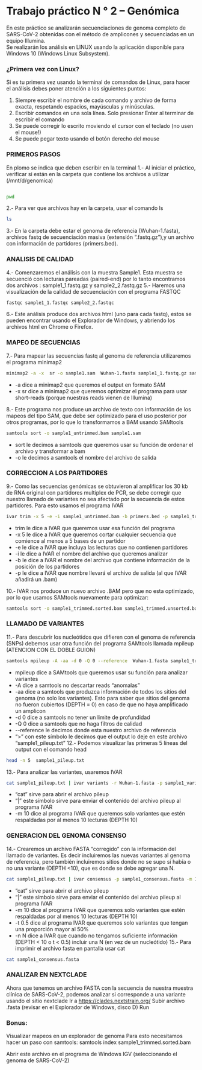 # Trabajo práctico N ° 2 – Genómica

En este práctico se analizarán secuenciaciones de genoma completo de SARS-CoV-2 obtenidas con el método de amplicones y secuenciadas en un equipo Illumina.  
Se realizarán los análisis en LINUX usando la aplicación disponible para Windows 10 (Windows Linux Subsystem).

### ¿Primera vez con Linux?
 Si es tu primera vez usando la terminal de comandos de Linux, para hacer el análisis debes poner atención a los siguientes puntos:
1)	Siempre escribir el nombre de cada comando y archivo de forma exacta, respetando espacios, mayúsculas y minúsculas.
2)	Escribir comandos en una sola línea. Solo presionar Enter al terminar de escribir el comando
3)	Se puede corregir lo escrito moviendo el cursor con el teclado (no usen el mouse!)
4)	Se puede pegar texto usando el botón derecho del mouse

### PRIMEROS PASOS
En plomo se indica que deben escribir en la terminal
1.-  Al iniciar el práctico, verificar si están en la carpeta que contiene los archivos a utilizar (/mnt/d/genomica)

```bash

pwd
```

2.- Para ver que archivos hay en la carpeta, usar el comando ls
```bash
ls
```

3.- En la carpeta debe estar el genoma de referencia (Wuhan-1.fasta), archivos fastq de secuenciación masiva (extensión “.fastq.gz”),y un archivo con información de partidores (primers.bed).
### ANALISIS DE CALIDAD
4.- Comenzaremos el análisis con la muestra Sample1. Esta muestra se secuenció con lecturas pareadas (paired-end) por lo tanto encontramos dos archivos : sample1_1.fastq.gz y sample2_2.fastq.gz
5.- Haremos una visualización de la calidad de secuenciación con el programa FASTQC
```bash
fastqc sample1_1.fastqc sample2_2.fastqc
```
6.- Este análisis produce dos archivos html (uno para cada fastq), estos se pueden encontrar usando el Explorador de Windows, y abriendo los archivos html en Chrome o Firefox.
### MAPEO DE SECUENCIAS
 7.- Para mapear las secuencias fastq al genoma de referencia utilizaremos el programa minimap2
```bash
minimap2 -a -x  sr -o sample1.sam  Wuhan-1.fasta sample1_1.fastq.gz sample1_1.fastq.gz
```
* -a dice a minimap2 que queremos el output en formato SAM
* -x sr dice a minimap2 que queremos optimizar el programa para usar short-reads (porque nuestras reads vienen de Illumina)

8.- Este programa nos produce un archivo de texto con información de los mapeos del tipo SAM, que debe ser optimizado para el uso posterior por otros programas, por lo que lo transformamos a BAM usando SAMtools
```bash
samtools sort -o sample1_untrimmed.bam sample1.sam
```
* sort le decimos a samtools que queremos usar su función de ordenar el archivo y transformar a bam
* -o le decimos a samtools el nombre del archivo de salida
### CORRECCION A LOS PARTIDORES 
9.- Como las secuencias genómicas se obtuvieron al amplificar los 30 kb de RNA original con partidores multiplex de PCR, se debe corregir que nuestro llamado de variantes no sea afectado por la secuencia de estos partidores. Para esto usamos el programa IVAR
```bash
ivar trim -x 5 -e -i sample1_untrimmed.bam -b primers.bed -p sample1_trimmed.unsorted
```
* trim le dice a IVAR que queremos usar esa función del programa
* -x 5 le dice a IVAR que queremos cortar cualquier secuencia que comience al menos a 5 bases de un partidor 
* -e le dice a IVAR que incluya las lecturas que no contienen partidores
* -i le dice a IVAR el nombre del archivo que queremos analizar
* -b le dice a IVAR el nombre del archivo que contiene información de la posición de los partidores
* -p  le dice a IVAR que nombre llevará el archivo de salida  (al que IVAR añadirá un .bam)

10.- IVAR nos produce un nuevo archivo .BAM pero que no esta optimizado, por lo que usamos SAMtools nuevamente para optimizar:
```bash
samtools sort -o sample1_trimmed.sorted.bam sample1_trimmed.unsorted.bam
```

### LLAMADO DE VARIANTES
11.- Para descubrir los nucleótidos que difieren con el genoma de referencia (SNPs) debemos usar otra función del programa SAMtools llamada mpileup (ATENCION CON EL DOBLE GUION)
```bash
samtools mpileup -A -aa -d 0 -Q 0 --reference  Wuhan-1.fasta sample1_trimmed.sorted.bam > sample1_pileup.txt
```
* mpileup dice a SAMtools que queremos usar su función para analizar variantes
* -A dice a samtools no descartar reads “anomalas”
* -aa dice a samtools que produzca información de todos los sitios del genoma (no solo los variantes). Esto para saber que sitios del genoma no fueron cubiertos (DEPTH = 0) en caso de que no haya amplificado un amplicon
* -d 0 dice a samtools no tener un limite de profundidad 
* -Q 0 dice  a samtools que no haga filtros de calidad 
* --reference le decimos donde esta nuestro archivo de referencia
* “>” con este símbolo le decimos que el output lo deje en este archivo “sample1_pileup.txt”
12.- Podemos visualizar las primeras 5 líneas del output con el comando head
```bash
head -n 5  sample1_pileup.txt
```

13.- Para analizar las variantes, usaremos IVAR 
```bash
cat sample1_pileup.txt | ivar variants -r Wuhan-1.fasta -p sample1_variants.tsv -m 10
```
* “cat” sirve para abrir el archivo pileup 
* “|” este símbolo sirve para enviar el contenido del archivo pileup al programa IVAR
* -m 10 dice al programa IVAR que queremos solo variantes que estén respaldadas por al menos 10 lecturas (DEPTH 10)

### GENERACION DEL GENOMA CONSENSO

14.- Crearemos un archivo FASTA “corregido” con la información del llamado de variantes. Es decir incluiremos las nuevas variantes al genoma de referencia, pero también incluiremos sitios donde no se supo si había o no una variante (DEPTH <10), que es donde se debe agregar una N.
```bash
cat sample1_pileup.txt | ivar consensus -p sample1_consensus.fasta -m 10 -t 0.5 -n N
```
* “cat” sirve para abrir el archivo pileup 
* “|” este símbolo sirve para enviar el contenido del archivo pileup al programa IVAR
* -m 10 dice al programa IVAR que queremos solo variantes que estén respaldadas por al menos 10 lecturas (DEPTH 10)
* -t 0.5 dice al programa IVAR que queremos solo variantes que tengan una proporción mayor al 50%
* -n N dice a IVAR que cuando no tengamos suficiente información (DEPTH < 10 o t < 0.5) incluir una N (en vez de un nucleótido)
15.- Para imprimir el archivo fasta en pantalla usar cat
```bash
cat sample1_consensus.fasta
```

### ANALIZAR EN NEXTCLADE
Ahora que tenemos un archivo FASTA con la secuencia de nuestra muestra clínica de SARS-CoV-2, podemos analizar si corresponde a una variante usando el sitio nextclade
Ir a https://clades.nextstrain.org/
Subir archivo .fasta (revisar en el Explorador de Windows, disco D)
Run

### Bonus:
Visualizar mapeos en un explorador de genoma
Para esto necesitamos hacer un paso con samtools:
samtools index sample1_trimmed.sorted.bam

Abrir este archivo en el programa de Windows IGV (seleccionando el genoma de SARS-CoV-2)




